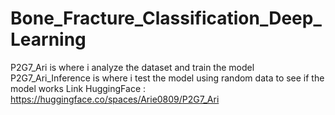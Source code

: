 # Bone_Fracture_Classification_Deep_Learning
P2G7_Ari is where i analyze the dataset and train the model
P2G7_Ari_Inference is where i test the model using random data to see if the model works
Link HuggingFace : https://huggingface.co/spaces/Arie0809/P2G7_Ari

